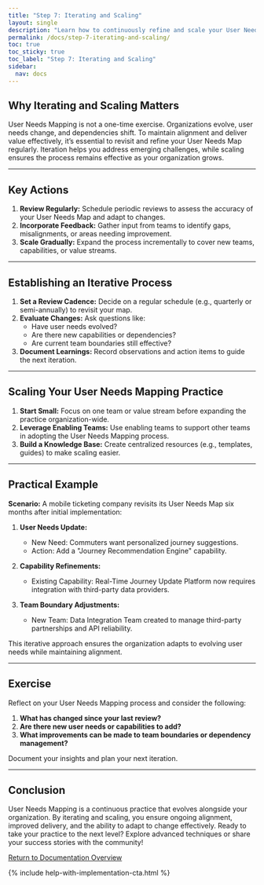 ```yaml
---
title: "Step 7: Iterating and Scaling"
layout: single
description: "Learn how to continuously refine and scale your User Needs Mapping process as your organization evolves."
permalink: /docs/step-7-iterating-and-scaling/
toc: true
toc_sticky: true
toc_label: "Step 7: Iterating and Scaling"
sidebar:
  nav: docs
---
```


## Why Iterating and Scaling Matters

User Needs Mapping is not a one-time exercise. Organizations evolve, user needs change, and dependencies shift. To maintain alignment and deliver value effectively, it’s essential to revisit and refine your User Needs Map regularly. Iteration helps you address emerging challenges, while scaling ensures the process remains effective as your organization grows.

---

## Key Actions

1. **Review Regularly:** Schedule periodic reviews to assess the accuracy of your User Needs Map and adapt to changes.
2. **Incorporate Feedback:** Gather input from teams to identify gaps, misalignments, or areas needing improvement.
3. **Scale Gradually:** Expand the process incrementally to cover new teams, capabilities, or value streams.

---

## Establishing an Iterative Process

1. **Set a Review Cadence:** Decide on a regular schedule (e.g., quarterly or semi-annually) to revisit your map.
2. **Evaluate Changes:** Ask questions like:
   - Have user needs evolved?
   - Are there new capabilities or dependencies?
   - Are current team boundaries still effective?
3. **Document Learnings:** Record observations and action items to guide the next iteration.

---

## Scaling Your User Needs Mapping Practice

1. **Start Small:** Focus on one team or value stream before expanding the practice organization-wide.
2. **Leverage Enabling Teams:** Use enabling teams to support other teams in adopting the User Needs Mapping process.
3. **Build a Knowledge Base:** Create centralized resources (e.g., templates, guides) to make scaling easier.

---

## Practical Example

**Scenario:** A mobile ticketing company revisits its User Needs Map six months after initial implementation:

1. **User Needs Update:**
   - New Need: Commuters want personalized journey suggestions.
   - Action: Add a "Journey Recommendation Engine" capability.

2. **Capability Refinements:**
   - Existing Capability: Real-Time Journey Update Platform now requires integration with third-party data providers.

3. **Team Boundary Adjustments:**
   - New Team: Data Integration Team created to manage third-party partnerships and API reliability.

This iterative approach ensures the organization adapts to evolving user needs while maintaining alignment.

---

## Exercise

Reflect on your User Needs Mapping process and consider the following:

1. **What has changed since your last review?**
2. **Are there new user needs or capabilities to add?**
3. **What improvements can be made to team boundaries or dependency management?**

Document your insights and plan your next iteration.

---

## Conclusion

User Needs Mapping is a continuous practice that evolves alongside your organization. By iterating and scaling, you ensure ongoing alignment, improved delivery, and the ability to adapt to change effectively. Ready to take your practice to the next level? Explore advanced techniques or share your success stories with the community!

[Return to Documentation Overview](/docs/index)

{% include help-with-implementation-cta.html %}

